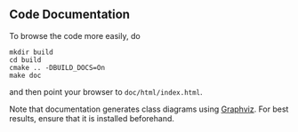 ## Code Documentation
To browse the code more easily, do

```
mkdir build
cd build
cmake .. -DBUILD_DOCS=On
make doc
```

and then point your browser to `doc/html/index.html`.

Note that documentation generates class diagrams using [Graphviz](https://www.graphviz.org). For best results, ensure that it is installed beforehand.
